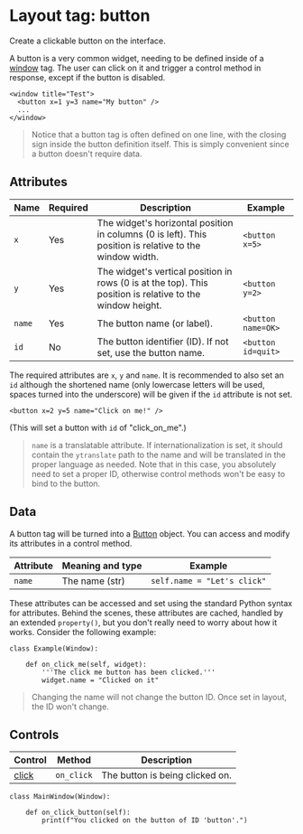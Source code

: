 # Layout tag: button

Create a clickable button on the interface.

A button is a very common widget, needing to be defined inside
of a [window](./window.md) tag.  The user can click on it and trigger
a control method in response, except if the button is disabled.

```
<window title="Test">
  <button x=1 y=3 name="My button" />
  ...
</window>
```

> Notice that a button tag is often defined on one line, with the
  closing sign inside the button definition itself.  This is simply
  convenient since a button doesn't require data.

## Attributes

| Name         | Required | Description              | Example     |
| ------------ | -------- | ------------------------ | ----------- |
| `x` | Yes | The widget's horizontal position in columns (0 is left). This position is relative to the window width. | `<button x=5>` |
| `y` | Yes | The widget's vertical position in rows (0 is at the top). This position is relative to the window height. | `<button y=2>` |
| `name` | Yes | The button name (or label). | `<button name=OK>` |
| `id` | No | The button identifier (ID). If not set, use the button name. | `<button id=quit>` |

The required attributes are `x`, `y` and `name`.  It is recommended
to also set an `id` although the shortened name (only lowercase
letters will be used, spaces turned into the underscore) will be
given if the `id` attribute is not set.

    <button x=2 y=5 name="Click on me!" />

(This will set a button with `id` of "click_on_me".)

> `name` is a translatable attribute.  If internationalization is
  set, it should contain the `ytranslate` path to the name and will
  be translated in the proper language as needed. Note that in this case,
  you absolutely need to set a proper ID, otherwise control methods
  won't be easy to bind to the button.

## Data

A button tag will be turned into a [Button](../class/Button.md) object.
You can access and modify its attributes in a control method.

| Attribute      | Meaning and type | Example                     |
| -------------- | ---------------- | --------------------------- |
| `name` | The name (str) | `self.name = "Let's click"` |

These attributes can be accessed and set using the standard Python
syntax for attributes.  Behind the scenes, these attributes are cached,
handled by an extended `property()`, but you don't really need to
worry about how it works.  Consider the following example:

    class Example(Window):

        def on_click_me(self, widget):
            '''The click me button has been clicked.'''
            widget.name = "Clicked on it"

> Changing the name will not change the button ID.  Once set
  in layout, the ID won't change.

## Controls

| Control                           | Method       | Description    |
| --------------------------------- | ------------ | -------------- |
| [click](../../control/click.md) | `on_click` | The button is being clicked on. |

    class MainWindow(Window):

        def on_click_button(self):
            print(f"You clicked on the button of ID 'button'.")

